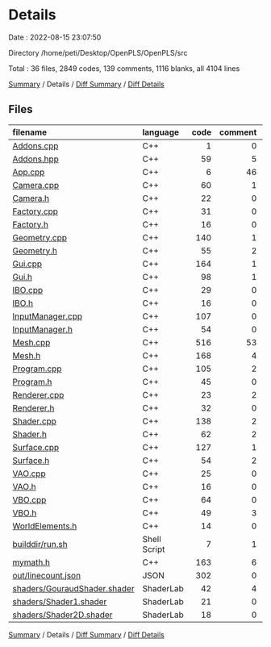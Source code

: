 # Details

Date : 2022-08-15 23:07:50

Directory /home/peti/Desktop/OpenPLS/OpenPLS/src

Total : 36 files,  2849 codes, 139 comments, 1116 blanks, all 4104 lines

[Summary](results.md) / Details / [Diff Summary](diff.md) / [Diff Details](diff-details.md)

## Files
| filename | language | code | comment | blank | total |
| :--- | :--- | ---: | ---: | ---: | ---: |
| [Addons.cpp](/Addons.cpp) | C++ | 1 | 0 | 0 | 1 |
| [Addons.hpp](/Addons.hpp) | C++ | 59 | 5 | 26 | 90 |
| [App.cpp](/App.cpp) | C++ | 6 | 46 | 4 | 56 |
| [Camera.cpp](/Camera.cpp) | C++ | 60 | 1 | 19 | 80 |
| [Camera.h](/Camera.h) | C++ | 22 | 0 | 13 | 35 |
| [Factory.cpp](/Factory.cpp) | C++ | 31 | 0 | 13 | 44 |
| [Factory.h](/Factory.h) | C++ | 16 | 0 | 28 | 44 |
| [Geometry.cpp](/Geometry.cpp) | C++ | 140 | 1 | 53 | 194 |
| [Geometry.h](/Geometry.h) | C++ | 55 | 2 | 34 | 91 |
| [Gui.cpp](/Gui.cpp) | C++ | 164 | 1 | 89 | 254 |
| [Gui.h](/Gui.h) | C++ | 98 | 1 | 62 | 161 |
| [IBO.cpp](/IBO.cpp) | C++ | 29 | 0 | 8 | 37 |
| [IBO.h](/IBO.h) | C++ | 16 | 0 | 3 | 19 |
| [InputManager.cpp](/InputManager.cpp) | C++ | 107 | 0 | 31 | 138 |
| [InputManager.h](/InputManager.h) | C++ | 54 | 0 | 26 | 80 |
| [Mesh.cpp](/Mesh.cpp) | C++ | 516 | 53 | 201 | 770 |
| [Mesh.h](/Mesh.h) | C++ | 168 | 4 | 73 | 245 |
| [Program.cpp](/Program.cpp) | C++ | 105 | 2 | 72 | 179 |
| [Program.h](/Program.h) | C++ | 45 | 0 | 21 | 66 |
| [Renderer.cpp](/Renderer.cpp) | C++ | 23 | 2 | 14 | 39 |
| [Renderer.h](/Renderer.h) | C++ | 32 | 0 | 10 | 42 |
| [Shader.cpp](/Shader.cpp) | C++ | 138 | 2 | 40 | 180 |
| [Shader.h](/Shader.h) | C++ | 62 | 2 | 24 | 88 |
| [Surface.cpp](/Surface.cpp) | C++ | 127 | 1 | 57 | 185 |
| [Surface.h](/Surface.h) | C++ | 54 | 2 | 40 | 96 |
| [VAO.cpp](/VAO.cpp) | C++ | 25 | 0 | 8 | 33 |
| [VAO.h](/VAO.h) | C++ | 16 | 0 | 10 | 26 |
| [VBO.cpp](/VBO.cpp) | C++ | 64 | 0 | 22 | 86 |
| [VBO.h](/VBO.h) | C++ | 49 | 3 | 8 | 60 |
| [WorldElements.h](/WorldElements.h) | C++ | 14 | 0 | 5 | 19 |
| [builddir/run.sh](/builddir/run.sh) | Shell Script | 7 | 1 | 3 | 11 |
| [mymath.h](/mymath.h) | C++ | 163 | 6 | 58 | 227 |
| [out/linecount.json](/out/linecount.json) | JSON | 302 | 0 | 0 | 302 |
| [shaders/GouraudShader.shader](/shaders/GouraudShader.shader) | ShaderLab | 42 | 4 | 15 | 61 |
| [shaders/Shader1.shader](/shaders/Shader1.shader) | ShaderLab | 21 | 0 | 13 | 34 |
| [shaders/Shader2D.shader](/shaders/Shader2D.shader) | ShaderLab | 18 | 0 | 13 | 31 |

[Summary](results.md) / Details / [Diff Summary](diff.md) / [Diff Details](diff-details.md)